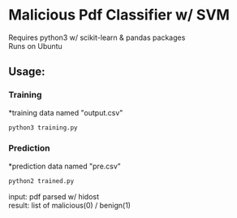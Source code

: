 # Malicious Pdf Classifier w/ SVM
Requires python3 w/ scikit-learn & pandas packages <br>
Runs on Ubuntu

## Usage: 
### Training
*training data named "output.csv"
``` python
python3 training.py
```
### Prediction
*prediction data named "pre.csv"
``` python
python2 trained.py
```

input: pdf parsed w/ hidost<br>
result: list of malicious(0) / benign(1)
